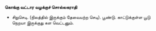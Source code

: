 **கொங்கு வட்டார வழக்குச் சொல்லகராதி**
- சிறுசெடி. (நிலத்தில் இருக்கும் தேவையற்ற செடி). பூண்டு. காட்டுக்குள்ள பூடு நெறயா இருக்குது கள வெட்டனும்.

